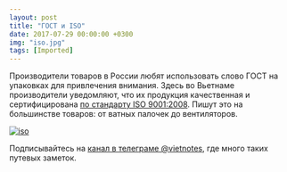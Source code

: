 ```yaml
---
layout: post
title: "ГОСТ и ISO"
date: 2017-07-29 00:00:00 +0300
img: "iso.jpg"
tags: [Imported]
---
```


Производители товаров в России любят использовать слово ГОСТ на упаковках для привлечения внимания. Здесь во Вьетнаме производители уведомляют, что их продукция качественная и сертифицирована [по стандарту ISO 9001:2008](https://www.iso.org/standard/46486.html). Пишут это на большинстве товаров: от ватных палочек до вентиляторов.

[![iso](/blog/assets/iso.jpg)](/blog/assets/iso.jpg)

Подписывайтесь на [канал в телеграме @vietnotes](https://t.me/vietnotes), где много таких путевых заметок.